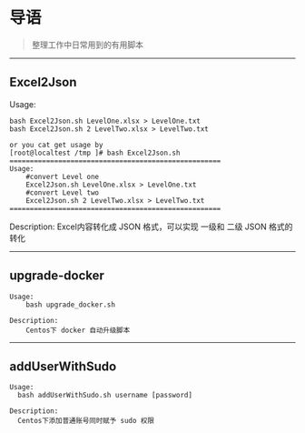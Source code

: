 # 导语
> 整理工作中日常用到的有用脚本

---
## Excel2Json

  Usage:

    bash Excel2Json.sh LevelOne.xlsx > LevelOne.txt
    bash Excel2Json.sh 2 LevelTwo.xlsx > LevelTwo.txt
    
    or you cat get usage by 
    [root@localtest /tmp ]# bash Excel2Json.sh 
    ====================================================
    Usage:
    	#convert Level one
    	Excel2Json.sh LevelOne.xlsx > LevelOne.txt
    	#convert Level two
    	Excel2Json.sh 2 LevelTwo.xlsx > LevelTwo.txt
    ====================================================

  Description:
    Excel内容转化成 JSON 格式，可以实现 一级和 二级 JSON 格式的转化
  
  
---  
## upgrade-docker
  
    Usage:
        bash upgrade_docker.sh

    Description:
        Centos下 docker 自动升级脚本    
    
---
## addUserWithSudo

    Usage:
      bash addUserWithSudo.sh username [password]

    Description:
      Centos下添加普通账号同时赋予 sudo 权限
